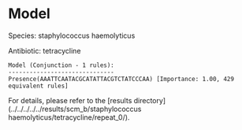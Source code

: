 
# Model

Species: staphylococcus haemolyticus

Antibiotic: tetracycline

```
Model (Conjunction - 1 rules):
------------------------------
Presence(AAATTCAATACGCATATTACGTCTATCCCAA) [Importance: 1.00, 429 equivalent rules]

```

For details, please refer to the [results directory](../../../../../results/scm_b/staphylococcus haemolyticus/tetracycline/repeat_0/).

